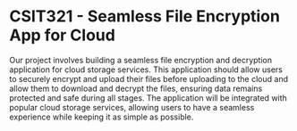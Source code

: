 # CSIT321 - Seamless File Encryption App for Cloud
Our project involves building a seamless file encryption and decryption application for cloud storage services. This application should allow users to securely encrypt and upload their files before uploading to the cloud and allow them to download and decrypt the files, ensuring data remains protected and safe during all stages. The application will be integrated with popular cloud storage services, allowing users to have a seamless experience while keeping it as simple as possible.

